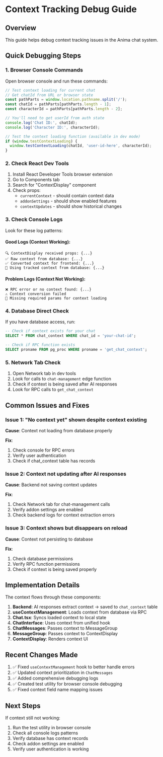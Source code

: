 # Context Tracking Debug Guide

## Overview
This guide helps debug context tracking issues in the Anima chat system.

## Quick Debugging Steps

### 1. Browser Console Commands

Open browser console and run these commands:

```javascript
// Test context loading for current chat
// Get chatId from URL or browser state
const pathParts = window.location.pathname.split('/');
const chatId = pathParts[pathParts.length - 1];
const characterId = pathParts[pathParts.length - 2];

// You'll need to get userId from auth state
console.log('Chat ID:', chatId);
console.log('Character ID:', characterId);

// Test the context loading function (available in dev mode)
if (window.testContextLoading) {
  window.testContextLoading(chatId, 'user-id-here', characterId);
}
```

### 2. Check React Dev Tools

1. Install React Developer Tools browser extension
2. Go to Components tab
3. Search for "ContextDisplay" component
4. Check props:
   - `currentContext` - should contain context data
   - `addonSettings` - should show enabled features
   - `contextUpdates` - should show historical changes

### 3. Check Console Logs

Look for these log patterns:

#### Good Logs (Context Working):
```
🔍 ContextDisplay received props: {...}
✅ Raw context from database: {...}
✅ Converted context for frontend: {...}
🎯 Using tracked context from database: {...}
```

#### Problem Logs (Context Not Working):
```
❌ RPC error or no context found: {...}
⚠️ Context conversion failed
🚫 Missing required params for context loading
```

### 4. Database Direct Check

If you have database access, run:

```sql
-- Check if context exists for your chat
SELECT * FROM chat_context WHERE chat_id = 'your-chat-id';

-- Check if RPC function exists
SELECT proname FROM pg_proc WHERE proname = 'get_chat_context';
```

### 5. Network Tab Check

1. Open Network tab in dev tools
2. Look for calls to `chat-management` edge function
3. Check if context is being saved after AI responses
4. Look for RPC calls to `get_chat_context`

## Common Issues and Fixes

### Issue 1: "No context yet" shown despite context existing

**Cause**: Context not loading from database properly

**Fix**:
1. Check console for RPC errors
2. Verify user authentication
3. Check if chat_context table has records

### Issue 2: Context not updating after AI responses

**Cause**: Backend not saving context updates

**Fix**:
1. Check Network tab for chat-management calls
2. Verify addon settings are enabled
3. Check backend logs for context extraction errors

### Issue 3: Context shows but disappears on reload

**Cause**: Context not persisting to database

**Fix**:
1. Check database permissions
2. Verify RPC function permissions
3. Check if context is being saved properly

## Implementation Details

The context flows through these components:

1. **Backend**: AI responses extract context → saved to `chat_context` table
2. **useContextManagement**: Loads context from database via RPC
3. **Chat.tsx**: Syncs loaded context to local state
4. **ChatInterface**: Uses context from unified hook
5. **ChatMessages**: Passes context to MessageGroup
6. **MessageGroup**: Passes context to ContextDisplay
7. **ContextDisplay**: Renders context UI

## Recent Changes Made

1. ✅ Fixed `useContextManagement` hook to better handle errors
2. ✅ Updated context prioritization in `ChatMessages`
3. ✅ Added comprehensive debugging logs
4. ✅ Created test utility for browser console debugging
5. ✅ Fixed context field name mapping issues

## Next Steps

If context still not working:
1. Run the test utility in browser console
2. Check all console logs patterns
3. Verify database has context records
4. Check addon settings are enabled
5. Verify user authentication is working
